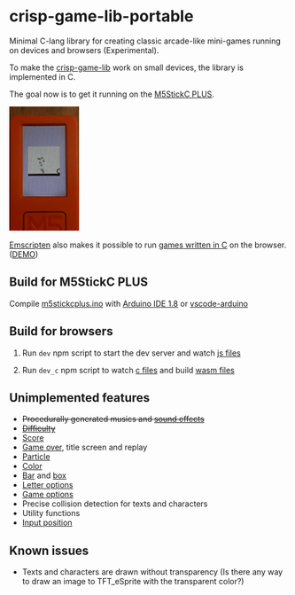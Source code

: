 # crisp-game-lib-portable

Minimal C-lang library for creating classic arcade-like mini-games running on devices and browsers (Experimental).

To make the [crisp-game-lib](https://github.com/abagames/crisp-game-lib) work on small devices, the library is implemented in C.

The goal now is to get it running on the [M5StickC PLUS](https://shop.m5stack.com/products/m5stickc-plus-esp32-pico-mini-iot-development-kit).

<a href="./docs/screenshot.gif"><img src="./docs/screenshot.gif" width="25%"></a>

[Emscripten](https://emscripten.org/) also makes it possible to run [games written in C](https://github.com/abagames/crisp-game-lib-portable/blob/main/src/c/game.c) on the browser. ([DEMO](https://abagames.github.io/crisp-game-lib-portable/build/))

## Build for M5StickC PLUS

Compile [m5stickcplus.ino](https://github.com/abagames/crisp-game-lib-portable/blob/main/src/c/m5stickcplus.ino) with [Arduino IDE 1.8](https://www.arduino.cc/en/software) or [vscode-arduino](https://github.com/microsoft/vscode-arduino)

## Build for browsers

1. Run `dev` npm script to start the dev server and watch [js files](https://github.com/abagames/crisp-game-lib-portable/tree/main/src/js)

1. Run `dev_c` npm script to watch [c files](https://github.com/abagames/crisp-game-lib-portable/tree/main/src/c) and build [wasm files](https://github.com/abagames/crisp-game-lib-portable/tree/main/public/wasm)

## Unimplemented features

- ~~Procedurally generated musics and [sound effects](https://abagames.github.io/crisp-game-lib/ref_document/functions/play.html)~~
- ~~[Difficulty](https://abagames.github.io/crisp-game-lib/ref_document/variables/difficulty.html)~~
- [Score](https://abagames.github.io/crisp-game-lib/ref_document/functions/addScore.html)
- [Game over](https://abagames.github.io/crisp-game-lib/ref_document/functions/end.html), title screen and replay
- [Particle](https://abagames.github.io/crisp-game-lib/ref_document/functions/particle.html)
- [Color](https://abagames.github.io/crisp-game-lib/ref_document/functions/color.html)
- [Bar](https://abagames.github.io/crisp-game-lib/ref_document/functions/bar.html) and [box](https://abagames.github.io/crisp-game-lib/ref_document/functions/box.html)
- [Letter options](https://abagames.github.io/crisp-game-lib/ref_document/types/LetterOptions.html)
- [Game options](https://abagames.github.io/crisp-game-lib/ref_document/types/Options.html)
- Precise collision detection for texts and characters
- Utility functions
- [Input position](https://abagames.github.io/crisp-game-lib/ref_document/variables/input.pos.html)

## Known issues

- Texts and characters are drawn without transparency (Is there any way to draw an image to TFT_eSprite with the transparent color?)
